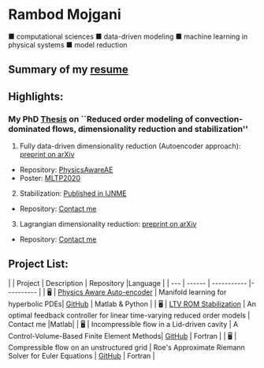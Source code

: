 # Rambod Mojgani
■ computational sciences ■ data-driven modeling ■ machine learning in physical systems ■ model reduction

## Summary of my [resume](https://www.rmojgani.com)

## Highlights:
### My PhD [Thesis](http://hdl.handle.net/2142/108494) on ``Reduced order modeling of convection-dominated flows, dimensionality reduction and stabilization''


1. Fully data-driven dimensionality reduction (Autoencoder approach): [preprint on arXiv](https://arxiv.org/abs/2006.15655)

  - Repository: [PhysicsAwareAE](https://github.com/rmojgani/PhysicsAwareAE)
  - Poster: [MLTP2020](http://doi.org/10.13140/RG.2.2.21734.98886) 

2. Stabilization: [Published in IJNME](https://onlinelibrary.wiley.com/doi/abs/10.1002/nme.6489)

  - Repository: [Contact me](mojgani2@illinois.edu)
  
3. Lagrangian dimensionality reduction: [preprint on arXiv](https://arxiv.org/abs/1701.04343)

  - Repository: [Contact me](mojgani2@illinois.edu)

## Project List:
|  | Project | Description | Repository |Language |
| --- | ------ | ----------- |---------- |
| 🖥️ | [Physics Aware Auto-encoder](https://arxiv.org/abs/2006.15655) | Manifold learning for hyperbolic PDEs| [GitHub](https://github.com/rmojgani/PhysicsAwareAE) | Matlab & Python |
| 🖥️ | [LTV ROM Stabilization](https://doi.org/10.1002/nme.6489) | An optimal feedback controller for linear time-varying reduced order models | Contact me |Matlab|
| 🖥️ | Incompressible flow in a Lid-driven cavity | A Control-Volume-Based Finite Element Methods| [GitHub](https://github.com/rmojgani/CFD_AUT) | Fortran |
| 🖥️ | Compressible flow on an unstructured grid | Roe's Approximate Riemann Solver for Euler Equations | [GitHub](https://github.com/rmojgani/CFD_AUT) | Fortran |

<!--
**rmojgani/rmojgani** is a ✨ _special_ ✨ repository because its `README.md` (this file) appears on your GitHub profile.

Here are some ideas to get you started:

- 🔭 I’m currently working on ...
- 🌱 I’m currently learning ...
- 👯 I’m looking to collaborate on ...
- 🤔 I’m looking for help with ...
- 💬 Ask me about ...
- 📫 How to reach me: ...
- 😄 Pronouns: ...
- ⚡ Fun fact: ...
-->
